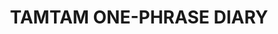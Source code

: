 ---
href: 'https://tamtam-1p-diary.netlify.app/'
title: 'TAMTAM ONE-PHRASE DIARY'
image: 'tamtam.jpg'
---